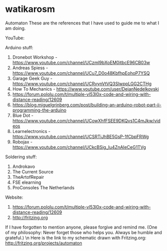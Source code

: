 # watikarosm
Automaton
These are the references that I have used to guide me to what I am doing.

YouTube:

  Arduino stuff:
  1. Dronebot Workshop - https://www.youtube.com/channel/UCzml9bXoEM0itbcE96CB03w
  2. Andreas Spiess - https://www.youtube.com/channel/UCu7_D0o48KbfhpEohoP7YSQ
  3. Garage Geek Guy - https://www.youtube.com/channel/UCRvynVtVQ3SlwppLGG2CTHg
  4. How To Mechanics - https://www.youtube.com/user/DejanNedelkovski
  5. https://forum.pololu.com/t/multiple-vl53l0x-code-and-wiring-with-distance-reading/12609
  6. https://blog.miguelgrinberg.com/post/building-an-arduino-robot-part-ii-programming-the-arduino
  7. Blue Dot - https://www.youtube.com/channel/UCowXhfFSEE9DKQvs1C4mJkw/videos
  8. Learnelectronics - https://www.youtube.com/channel/UCSRTiJhBE5GsP-1fCbpFRWg
  9. Robojax - https://www.youtube.com/channel/UCkcBSig_Iu4ZnAIeCeG1TVg

  Soldering stuff:
  1. Androkavo
  2. The Current Source
  3. TheArtofRepair
  4. FSE elearning
  5. ProConsoles The Netherlands

Website:

1. https://forum.pololu.com/t/multiple-vl53l0x-code-and-wiring-with-distance-reading/12609
2. http://fritzing.org

If I have forgotten to mention anyone, please forgive and remind me.  (One of my philosophy: Never forget those who helps you.  Always be humble and grateful.) \n
Here is the link to my schematic drawn with Fritzing.org: http://fritzing.org/projects/automaton
